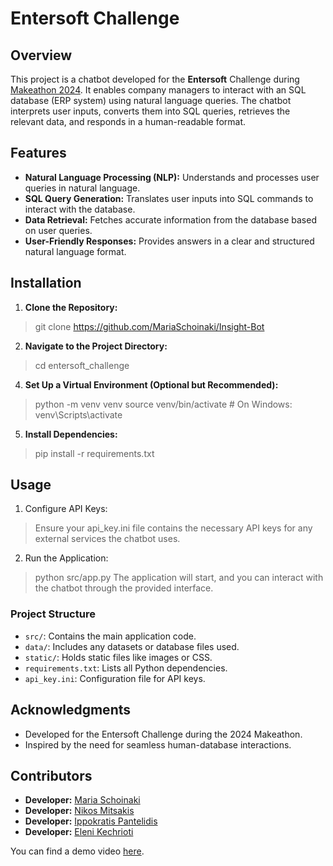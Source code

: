 # Entersoft Challenge

## Overview

This project is a chatbot developed for the **Entersoft** Challenge during [Makeathon 2024](https://uniai.gr/makeathon-2024/). It enables company managers to interact with an SQL database (ERP system) using natural language queries. The chatbot interprets user inputs, converts them into SQL queries, retrieves the relevant data, and responds in a human-readable format.

## Features

- **Natural Language Processing (NLP):** Understands and processes user queries in natural language.
- **SQL Query Generation:** Translates user inputs into SQL commands to interact with the database.
- **Data Retrieval:** Fetches accurate information from the database based on user queries.
- **User-Friendly Responses:** Provides answers in a clear and structured natural language format.

## Installation

1. **Clone the Repository:**
  > git clone https://github.com/MariaSchoinaki/Insight-Bot

2. **Navigate to the Project Directory:**
  > cd entersoft_challenge
   
4. **Set Up a Virtual Environment (Optional but Recommended):**
  > python -m venv venv
  > source venv/bin/activate  # On Windows: venv\Scripts\activate

5. **Install Dependencies:**
  > pip install -r requirements.txt

## Usage

1. Configure API Keys:
  > Ensure your api_key.ini file contains the necessary API keys for any external services the chatbot uses.

2. Run the Application:
  > python src/app.py
  > The application will start, and you can interact with the chatbot through the provided interface.

### Project Structure
- `src/`: Contains the main application code.
- `data/`: Includes any datasets or database files used.
- `static/`: Holds static files like images or CSS.
- `requirements.txt`: Lists all Python dependencies.
- `api_key.ini`: Configuration file for API keys.

## Acknowledgments
- Developed for the Entersoft Challenge during the 2024 Makeathon.
- Inspired by the need for seamless human-database interactions.

## Contributors
- **Developer:** [Maria Schoinaki](https://github.com/MariaSchoinaki)
- **Developer:** [Nikos Mitsakis](https://github.com/NIKOMAHOS)
- **Developer:** [Ippokratis Pantelidis](https://github.com/Ippo03)
- **Developer:** [Eleni Kechrioti](https://github.com/EleniKechrioti)

You can find a demo video [here](https://vimeo.com/1057163731/ec663a143c?ts=0&share=copy).
